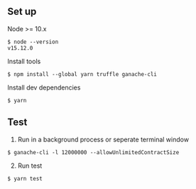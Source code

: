 ## Set up
Node >= 10.x
```
$ node --version
v15.12.0
```
Install tools
```
$ npm install --global yarn truffle ganache-cli
```
Install dev dependencies
```
$ yarn
```

## Test
1. Run in a background process or seperate terminal window
```
$ ganache-cli -l 12000000 --allowUnlimitedContractSize
```
2. Run test
```
$ yarn test
```